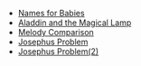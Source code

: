 - [Names for Babies](https://github.com/Anikcb/LightOj_Practice/blob/main/Codes/Names%20for%20Babies.cpp)
- [Aladdin and the Magical Lamp](https://github.com/Anikcb/LightOj_Practice/blob/main/Codes/Aladdin%20and%20the%20Magical%20Lamp.cpp)
- [Melody Comparison](https://github.com/Anikcb/LightOj_Practice/blob/main/Codes/Melody%20Comparison.cpp)
- [Josephus Problem](https://github.com/Anikcb/LightOj_Practice/blob/main/Codes/Josephus%20Problem.cpp)
- [Josephus Problem(2)](https://github.com/Anikcb/LightOj_Practice/blob/main/Codes/Josephus%20Problem(2).cpp)
